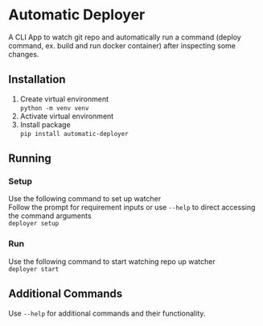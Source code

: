 # Automatic Deployer
A CLI App to watch git repo and automatically run a command (deploy command, ex. build and run docker container) after inspecting some changes.

## Installation
1. Create virtual environment<br>
    `python -m venv venv`
2. Activate virtual environment<br>
3. Install package<br>
   `pip install automatic-deployer`

## Running
### Setup
Use the following command to set up watcher <br>
Follow the prompt for requirement inputs or use `--help` to direct accessing the command arguments <br>
    `deployer setup`
### Run
Use the following command to start watching repo up watcher <br>
    `deployer start`

## Additional Commands
Use `--help` for additional commands and their functionality.